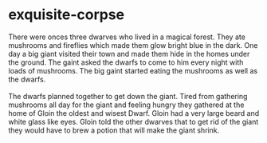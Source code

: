 # exquisite-corpse

There were onces three dwarves who lived in a magical forest.
They ate mushrooms and fireflies which made them glow bright blue in the dark.
One day a big giant visited their town and made them hide in the homes under the ground.
The gaint asked the dwarfs to come to him every night with loads of mushrooms.
The big gaint started eating the mushrooms as well as the dwarfs.<br><br>
The dwarfs planned together to get down the giant.
Tired from gathering mushrooms all day for the giant and feeling hungry they gathered
at the home of Gloin the oldest and wisest Dwarf. Gloin had a very large beard and white glass like
eyes. Gloin told the other dwarves that to get rid of the giant they would have to brew a potion that will make 
the giant shrink.